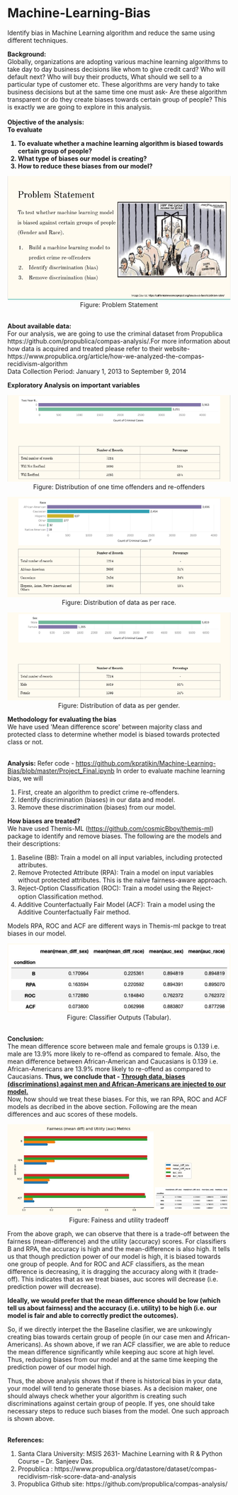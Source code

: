 # Machine-Learning-Bias
Identify bias in Machine Learning algorithm and reduce the same using different techniques. 
 
<b>Background:</b><br> 
Globally, organizations are adopting various machine learning algorithms to take day to day business decisions like whom to give credit card? Who will default next? Who will buy their products, What should we sell to a particular type of customer etc. These algorithms are very handy to take business decisions but at the same time one must ask- Are these algorithm transparent or do they create biases towards certain group of people? This is exactly we are going to explore in this analysis.
<br><br>
<b>Objective of the analysis: 
<br>To evaluate <br>
1. To evaluate whether a machine learning algorithm is biased towards certain group of people?
2. What type of biases our model is creating?
3. How to reduce these biases from our model?
 </b>
<p align="center"><img src="https://github.com/kpratikin/Machine-Learning-Bias/blob/master/Problem%20statement.PNG">
 <br>Figure: Problem Statement
 </p>
 <b><br>
About available data:</b><br>
For our analysis, we are going to use the criminal dataset from Propublica https://github.com/propublica/compas-analysis/.For more information about how data is acquired and treated please refer to their website- https://www.propublica.org/article/how-we-analyzed-the-compas-recidivism-algorithm
<br>Data Collection Period: January 1, 2013 to September 9, 2014

<b>Exploratory Analysis on important variables</b><br>
<p align="center"><img src="https://github.com/kpratikin/Machine-Learning-Bias/blob/master/Re-offenders.PNG">
 <br>Figure: Distribution of one time offenders and re-offenders
 </p>
 <p align="center"><img src="https://github.com/kpratikin/Machine-Learning-Bias/blob/master/Race.PNG">
 <br>Figure: Distribution of data as per race.
 </p>
 <p align="center"><img src="https://github.com/kpratikin/Machine-Learning-Bias/blob/master/Sex.PNG">
 <br>Figure: Distribution of data as per gender.
 </p>

<b>Methodology for evaluating the bias</b><br>
We have used 'Mean difference score' between majority class and protected class to determine whether model is biased towards protected class or not.

<br><b>Analysis:</b>
Refer code - https://github.com/kpratikin/Machine-Learning-Bias/blob/master/Project_Final.ipynb 
In order to evaluate machine learning bias, we will 
<ol><li>First, create an algorithm to predict crime re-offenders.
  <li> Identify discrimination (biases) in our data and model.
    <li> Remove these discrimination (biases) from our model.
      </ol>
  
 <b> How biases are treated? </b><br>
 We have used Themis-ML (https://github.com/cosmicBboy/themis-ml) package to identify and remove biases. The following are the models and their descriptions:
 <ol><li> Baseline (BB): Train a model on all input variables, including protected attributes.
 <li> Remove Protected Attribute (RPA): Train a model on input variables without protected attributes. This is the naive fairness-aware approach.
  <li> Reject-Option Classiﬁcation (ROC): Train a model using the Reject-option Classiﬁcation method.
   <li> Additive Counterfactually Fair Model (ACF): Train a model using the Additive Counterfactually Fair method.
</ol>
Models RPA, ROC and ACF are different ways in Themis-ml packge to treat biases in our model.
<p align="center"><img src="https://github.com/kpratikin/Machine-Learning-Bias/blob/master/Classifier%20outputs.PNG">
 <br>Figure: Classifier Outputs (Tabular).
 </p>

<br><b>Conclusion:</b><br>
The mean difference score between male and female groups is 0.139 i.e. male are 13.9% more likely to re-offend as compared to female. Also, the mean difference between African-American and Caucasians is 0.139 i.e. African-Americans are 13.9% more likely to re-offend as compared to Caucasians.
 <b>Thus, we conclude that - <u>Through data, biases (discriminations) against men and African-Americans are injected to our model.</u></b><br>
 Now, how should we treat these biases. For this, we ran RPA, ROC and ACF models as decribed in the above section. Following are the mean differences and auc scores of these models.
<p align="center"><img src="https://github.com/kpratikin/Machine-Learning-Bias/blob/master/Output.PNG">
 <br>Figure: Fainess and utility tradeoff
 </p>

From the above graph, we can observe that there is a trade-off between the fairness (mean-difference) and the utility (accuracy) scores.
For classifiers B and RPA, the accuracy is high and the mean-difference is also high. It tells us that though prediction power of our model is high, it is biased towards one group of people.
And for ROC and ACF classifiers, as the mean difference is decreasing, it is dragging the accuracy along with it (trade-off). This indicates that as we treat biases, auc scores will decrease (i.e. prediction power will decrease).

<b>Ideally, we would prefer that the mean difference should be low (which tell us about fairness) and the accuracy (i.e. utility) to be high (i.e. our model is fair and able to correctly predict the outcomes).</b> 

So, if we directly interpet the the Baseline clasifier, we are unkowingly creating bias towards certain group of people (in our case men and African-Americans). As shown above, if we ran ACF classifier, we are able to reduce the mean difference significantly while keeping auc score at high level. Thus, reducing biases from our model and at the same time keeping the prediction power of our model high. 

Thus, the above analysis shows that if there is historical bias in your data,  your model will tend to generate those biases. As a decision maker, one should always check whether your algorithm is creating such discriminations against certain group of people. If yes, one should take necessary steps to reduce such biases from the model. One such approach is shown above.

<br><b>References:</b>
<ol><li>Santa Clara University: MSIS 2631- Machine Learning with R & Python Course – Dr. Sanjeev Das.
<li>Propublica : https://www.propublica.org/datastore/dataset/compas-recidivism-risk-score-data-and-analysis
<li> Propublica Github site: https://github.com/propublica/compas-analysis/
